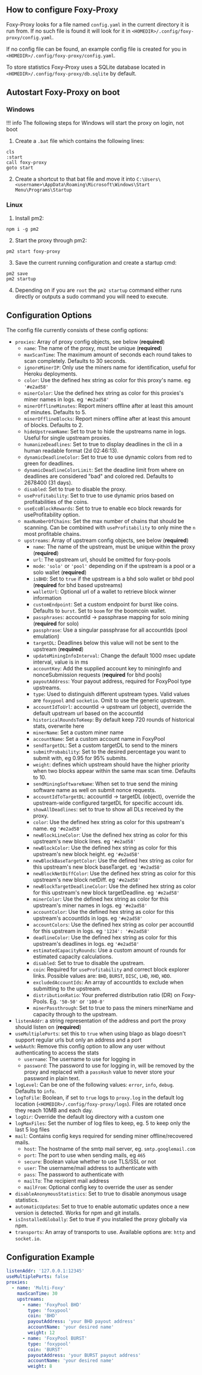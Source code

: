 ## How to configure Foxy-Proxy

Foxy-Proxy looks for a file named `config.yaml` in the current directory it is run from.
If no such file is found it will look for it in `<HOMEDIR>/.config/foxy-proxy/config.yaml`.

If no config file can be found, an example config file is created for you in `<HOMEDIR>/.config/foxy-proxy/config.yaml`.

To store statistics Foxy-Proxy uses a SQLite database located in `<HOMEDIR>/.config/foxy-proxy/db.sqlite` by default.

## Autostart Foxy-Proxy on boot

### Windows

!!! info
    The following steps for Windows will start the proxy on login, not boot

1. Create a `.bat` file which contains the following lines:
```
cls
:start
call foxy-proxy
goto start
```

2. Create a shortcut to that bat file and move it into `C:\Users\<username>\AppData\Roaming\Microsoft\Windows\Start Menu\Programs\Startup`

### Linux

1. Install pm2:
```
npm i -g pm2
```

2. Start the proxy through pm2:
```
pm2 start foxy-proxy
```

3. Save the current running configuration and create a startup cmd:
```
pm2 save
pm2 startup
```

4. Depending on if you are `root` the `pm2 startup` command either runs directly or outputs a sudo command you will need to execute.


## Configuration Options

The config file currently consists of these config options:

- `proxies`: Array of proxy config objects, see below (**required**)
    - `name`: The name of the proxy, must be unique (**required**)
    - `maxScanTime`: The maximum amount of seconds each round takes to scan completely. Defaults to 30 seconds.
    - `ignoreMinerIP`: Only use the miners name for identification, useful for Heroku deployments.
    - `color`: Use the defined hex string as color for this proxy's name. eg `'#e2ad58'`
    - `minerColor`: Use the defined hex string as color for this proxies's miner names in logs. eg `'#e2ad58'`
    - `minerOfflineMinutes`: Report miners offline after at least this amount of minutes. Defaults to 5.
    - `minerOfflineBlocks`: Report miners offline after at least this amount of blocks. Defaults to 2.
    - `hideUpstreamName`: Set to true to hide the upstreams name in logs. Useful for single upstream proxies.
    - `humanizeDeadlines`: Set to true to display deadlines in the cli in a human readable format (2d 02:46:13).
    - `dynamicDeadlineColor`: Set to true to use dynamic colors from red to green for deadlines.
    - `dynamicDeadlineColorLimit`: Set the deadline limit from where on deadlines are considered "bad" and colored red. Defaults to 2678400 (31 days).
    - `disabled`: Set to true to disable the proxy.
    - `useProfitability`: Set to true to use dynamic prios based on profitabilities of the coins.
    - `useEcoBlockRewards`: Set to true to enable eco block rewards for useProfitability option.
    - `maxNumberOfChains`: Set the max number of chains that should be scanning. Can be combined with `useProfitability` to only mine the `n` most profitable chains.
    - `upstreams`: Array of upstream config objects, see below (**required**)
        - `name`: The name of the upstream, must be unique within the proxy (**required**)
        - `url`: The upstream url, should be omitted for foxy-pools
        - `mode`: `'solo'` or `'pool'` depending on if the upstream is a pool or a solo wallet (**required**)
        - `isBHD`: Set to `true` if the upstream is a bhd solo wallet or bhd pool (**required** for bhd based upstreams)
        - `walletUrl`: Optional url of a wallet to retrieve block winner information
        - `customEndpoint`: Set a custom endpoint for burst like coins. Defaults to `burst`. Set to `boom` for the boomcoin wallet.
        - `passphrases`: accountId -> passphrase mapping for solo mining (**required** for solo)
        - `passphrase`: Use a singular passphrase for all accountIds (pool emulation)
        - `targetDL`: Deadlines below this value will not be sent to the upstream (**required**)
        - `updateMiningInfoInterval`: Change the default 1000 msec update interval, value is in ms
        - `accountKey`: Add the supplied account key to miningInfo and nonceSubmission requests (**required** for bhd pools)
        - `payoutAddress`: Your payout address, required for FoxyPool type upstreams.
        - `type`: Used to distinguish different upstream types. Valid values are `foxypool` and `socketio`. Omit to use the generic upstream.
        - `accountIdToUrl`: accountId -> upstream url (object), override the default upstream url based on the accountId
        - `historicalRoundsToKeep`: By default keep 720 rounds of historical stats, overwrite here
        - `minerName`: Set a custom miner name
        - `accountName`: Set a custom account name in FoxyPool
        - `sendTargetDL`: Set a custom targetDL to send to the miners
        - `submitProbability`: Set to the desired percentage you want to submit with, eg 0.95 for 95% submits.
        - `weight`: defines which upstream should have the higher priority when two blocks appear within the same max scan time. Defaults to 10.
        - `sendMiningSoftwareName`: When set to true send the mining software name as well on submit nonce requests.
        - `accountIdToTargetDL`: accountId -> targetDL (object), override the upstream-wide configured targetDL for specific account ids.
        - `showAllDeadlines`: set to true to show all DLs received by the proxy.
        - `color`: Use the defined hex string as color for this upstream's name. eg `'#e2ad58'`
        - `newBlockLineColor`: Use the defined hex string as color for this upstream's new block lines. eg `'#e2ad58'`
        - `newBlockColor`: Use the defined hex string as color for this upstream's new block height. eg `'#e2ad58'`
        - `newBlockBaseTargetColor`: Use the defined hex string as color for this upstream's new block baseTarget. eg `'#e2ad58'`
        - `newBlockNetDiffColor`: Use the defined hex string as color for this upstream's new block netDiff. eg `'#e2ad58'`
        - `newBlockTargetDeadlineColor`: Use the defined hex string as color for this upstream's new block targetDeadline. eg `'#e2ad58'`
        - `minerColor`: Use the defined hex string as color for this upstream's miner names in logs. eg `'#e2ad58'`
        - `accountColor`: Use the defined hex string as color for this upstream's accountIds in logs. eg `'#e2ad58'`
        - `accountColors`: Use the defined hex string as color per accountId for this upstream in logs. eg `'1234': '#e2ad58'`
        - `deadlineColor`: Use the defined hex string as color for this upstream's deadlines in logs. eg `'#e2ad58'`
        - `estimatedCapacityRounds`: Use a custom amount of rounds for estimated capacity calculations.
        - `disabled`: Set to true to disable the upstream.
        - `coin`: Required for `useProfitability` and correct block explorer links. Possible values are: `BHD`, `BURST`, `DISC`, `LHD`, `XHD`, `HDD`.
        - `excludedAccountIds`: An array of accountIds to exclude when submitting to the upstream.
        - `distributionRatio`: Your preferred distribution ratio (DR) on Foxy-Pools. Eg. `'50-50'` or `'100-0'`
        - `minerPassthrough`: Set to true to pass the miners minerName and capacity through to the upstream.
- `listenAddr`: a string representation of the address and port the proxy should listen on (**required**)
- `useMultiplePorts`: set this to `true` when using blago as blago doesn't support regular urls but only an address and a port
- `webAuth`: Remove this config option to allow any user without authenticating to access the stats
    - `username`: The username to use for logging in
    - `password`: The password to use for logging in, will be removed by the proxy and replaced with a `passHash` value to never store your password in plain text.
- `logLevel`: Can be one of the following values: `error`, `info`, `debug`. Defaults to `info`.
- `logToFile`: Boolean, if set to `true` logs to `proxy.log` in the default log location (`<HOMEDIR>/.config/foxy-proxy/logs`). Files are rotated once they reach 10MB and each day.
- `logDir`: Override the default log directory with a custom one
- `logMaxFiles`: Set the number of log files to keep, eg. 5 to keep only the last 5 log files
- `mail`: Contains config keys required for sending miner offline/recovered mails.
    - `host`: The hostname of the smtp mail server, eg. `smtp.googlemail.com`
    - `port`: The port to use when sending mails, eg `465`
    - `secure`: Boolean value whether to use TLS/SSL or not
    - `user`: The username/mail address to authenticate with
    - `pass`: The password to authenticate with
    - `mailTo`: The recipient mail address
    - `mailFrom`: Optional config key to override the user as sender
- `disableAnonymousStatistics`: Set to true to disable anonymous usage statistics.
- `automaticUpdates`: Set to true to enable automatic updates once a new version is detected. Works for npm and git installs.
- `isInstalledGlobally`: Set to true if you installed the proxy globally via npm.
- `transports`: An array of transports to use. Available options are: `http` and `socket.io`.

## Configuration Example

```yaml
listenAddr: '127.0.0.1:12345'
useMultiplePorts: false
proxies:
  - name: 'Multi-Foxy'
    maxScanTime: 30
    upstreams:
      - name: 'FoxyPool BHD'
        type: 'foxypool'
        coin: 'BHD'
        payoutAddress: 'your BHD payout address'
        accountName: 'your desired name'
        weight: 12
      - name: 'FoxyPool BURST'
        type: 'foxypool'
        coin: 'BURST'
        payoutAddress: 'your BURST payout address'
        accountName: 'your desired name'
        weight: 8
```
